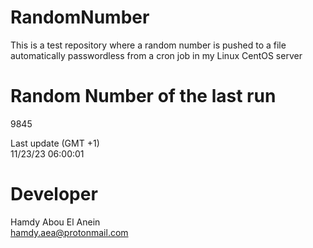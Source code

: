 # RandomNumber    
This is a test repository where a random number is pushed to a file automatically passwordless from a cron job in my Linux CentOS server    
# Random Number of the last run   
9845
      
Last update (GMT +1)    
11/23/23 06:00:01
# Developer    
Hamdy Abou El Anein   
hamdy.aea@protonmail.com
